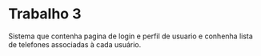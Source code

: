 # Trabalho 3

Sistema que contenha pagina de login e perfil de usuario e conhenha lista de telefones associadas à cada usuário.

